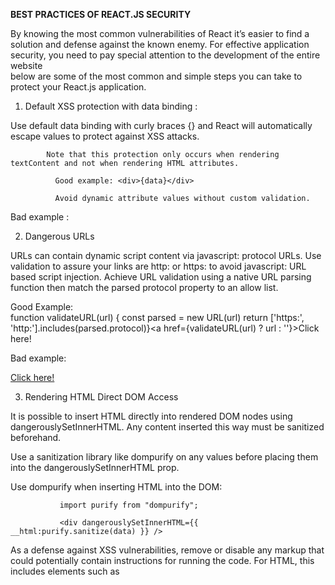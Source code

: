 
**BEST PRACTICES OF REACT.JS SECURITY** 


By knowing the most common vulnerabilities of React it’s easier to find a solution and defense against the known enemy. 
For effective application security, you need to pay special attention to the development of the entire website  
below are some of the most common and simple steps you can take to protect your React.js application. 

1. Default XSS protection with data binding :

 Use default data binding with curly braces {} and React will automatically escape values to protect against XSS attacks.  

            Note that this protection only occurs when rendering textContent and not when rendering HTML attributes. 

              Good example: <div>{data}</div> 

              Avoid dynamic attribute values without custom validation.            

Bad example : <form action={data}> 

 

2. Dangerous URLs 

URLs can contain dynamic script content via javascript: protocol URLs. Use validation to assure your links are http: or https: to avoid javascript: URL based script injection. Achieve URL validation using a native URL parsing function then match the parsed protocol property to an allow list. 

Good Example:  
function validateURL(url) {  const parsed = new URL(url)  return ['https:', 'http:'].includes(parsed.protocol)}<a href={validateURL(url) ? url : ''}>Click here!</a> 

Bad example: 

<a href={attackerControlled}>Click here!</a> 
 

3. Rendering HTML 
Direct DOM Access 

It is possible to insert HTML directly into rendered DOM nodes using dangerouslySetInnerHTML. Any content inserted this way must be sanitized beforehand. 

Use a sanitization library like dompurify on any values before placing them into the dangerouslySetInnerHTML prop. 

Use dompurify when inserting HTML into the DOM: 

               import purify from "dompurify"; 

               <div dangerouslySetInnerHTML={{ __html:purify.sanitize(data) }} /> 
 
 

As a defense against XSS vulnerabilities, remove or disable any markup that could potentially contain instructions for running the code. For HTML, this includes elements such as <script>, <object>, <embed>, and <link>. 

 

4. Protect React.js source code with Jscrambler. 

5. Implement Idle Timeout in React. 

Use snippet libraries like ES7 React, Redux, JS Snippets, etc. They’ll bring additional security and keep your code bug free. 

6. Install a visitor identification to block malicious traffic from getting to the internal program codes. 

7. Exploit script injection flaws in React.js apps. 

8. As a defense from insecure links, use the mechanism for opening custom links in new browser tabs. 

9. The code should behave as expected and should be testable easily. It’s recommended to name your test files as the source files with a .test suffix. 

10. To escape the rendered JSON, use the serialize-javascript NPM module. 

11. Scrub the entire React application during and after the development process to seize all the multi-type DDoS attacks. 

                1. Make use of JSX shorthands 

                2. Move unrelated code into a separate component 

                3. Create separate files for each component 

                4. Move shared functionality into React hooks 

                5. Remove as much JavaScript from your JSX as possible 

                6. Format inline styles for less bloated code 

                7. Reduce prop drilling with React context 

 

12. Test the functionality of every component using a React app, and tests your complete application once it renders in the browser. 

13. Enforcing multi-factor authentication and access control by using certain libraries and tools like React authentication JWT, React redux libraries, React router authentication, React basic Auth, and React express 

 

 

 

 

 

 

 

 

 

 

**References:** 

 
Scrub steps :
https://www.freecodecamp.org/news/how-to-write-cleaner-react-code/ 
React Security :
https://reactresources.com/topics/security
https://upplabs.com/blog/react-js-security-best-practices/
https://www.simform.com/blog/react-security-vulnerabilities-solutions/ 
https://snyk.io/blog/10-react-security-best-practices/ 

 

 
